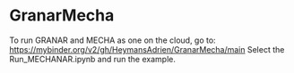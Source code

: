 # GranarMecha

To run GRANAR and MECHA as one on the cloud, go to: https://mybinder.org/v2/gh/HeymansAdrien/GranarMecha/main
Select the Run_MECHANAR.ipynb and run the example.
